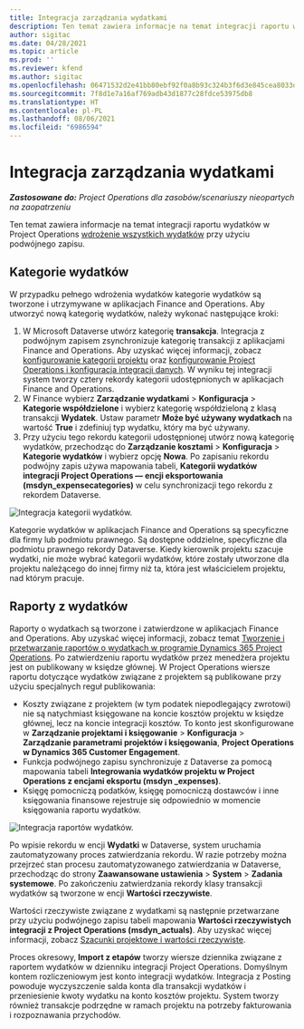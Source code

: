 ```yaml
---
title: Integracja zarządzania wydatkami
description: Ten temat zawiera informacje na temat integracji raportu wydatków w Project Operations przy użyciu podwójnego zapisu.
author: sigitac
ms.date: 04/28/2021
ms.topic: article
ms.prod: ''
ms.reviewer: kfend
ms.author: sigitac
ms.openlocfilehash: 06471532d2e41bb80ebf92f0a8b93c324b3f6d3e845cea8033d85d291ea237eb
ms.sourcegitcommit: 7f8d1e7a16af769adb43d1877c28fdce53975db8
ms.translationtype: HT
ms.contentlocale: pl-PL
ms.lasthandoff: 08/06/2021
ms.locfileid: "6986594"
---
```

# <a name="expense-management-integration"></a>Integracja zarządzania wydatkami

_**Zastosowane do:** Project Operations dla zasobów/scenariuszy nieopartych na zaopatrzeniu_

Ten temat zawiera informacje na temat integracji raportu wydatków w Project Operations [wdrożenie wszystkich wydatków](../expense/expense-overview.md) przy użyciu podwójnego zapisu.

## <a name="expense-categories"></a>Kategorie wydatków

W przypadku pełnego wdrożenia wydatków kategorie wydatków są tworzone i utrzymywane w aplikacjach Finance and Operations. Aby utworzyć nową kategorię wydatków, należy wykonać następujące kroki:

1. W Microsoft Dataverse utwórz kategorię **transakcja**. Integracja z podwójnym zapisem zsynchronizuje kategorię transakcji z aplikacjami Finance and Operations. Aby uzyskać więcej informacji, zobacz [konfigurowanie kategorii projektu](/dynamics365/project-operations/project-accounting/configure-project-categories) oraz [konfigurowanie Project Operations i konfiguracja integracji danych](resource-dual-write-setup-integration.md). W wyniku tej integracji system tworzy cztery rekordy kategorii udostępnionych w aplikacjach Finance and Operations.
2. W Finance wybierz **Zarządzanie wydatkami** > **Konfiguracja** > **Kategorie współdzielone** i wybierz kategorię współdzieloną z klasą transakcji **Wydatek**. Ustaw parametr **Może być używany wydatkach** na wartość **True** i zdefiniuj typ wydatku, który ma być używany.
3. Przy użyciu tego rekordu kategorii udostępnionej utwórz nową kategorię wydatków, przechodząc do **Zarządzanie kosztami** > **Konfiguracja** > **Kategorie wydatków** i wybierz opcję **Nowa**. Po zapisaniu rekordu podwójny zapis używa mapowania tabeli, **Kategorii wydatków integracji Project Operations — encji eksportowania (msdyn\_expensecategories)** w celu synchronizacji tego rekordu z rekordem Dataverse.

  ![Integracja kategorii wydatków.](./media/DW6ExpenseCategories.png)

Kategorie wydatków w aplikacjach Finance and Operations są specyficzne dla firmy lub podmiotu prawnego. Są dostępne oddzielne, specyficzne dla podmiotu prawnego rekordy Dataverse. Kiedy kierownik projektu szacuje wydatki, nie może wybrać kategorii wydatków, które zostały utworzone dla projektu należącego do innej firmy niż ta, która jest właścicielem projektu, nad którym pracuje. 

## <a name="expense-reports"></a>Raporty z wydatków

Raporty o wydatkach są tworzone i zatwierdzone w aplikacjach Finance and Operations. Aby uzyskać więcej informacji, zobacz temat [Tworzenie i przetwarzanie raportów o wydatkach w programie Dynamics 365 Project Operations](/learn/modules/create-process-expense-reports/). Po zatwierdzeniu raportu wydatków przez menedżera projektu jest on publikowany w księdze głównej. W Project Operations wiersze raportu dotyczące wydatków związane z projektem są publikowane przy użyciu specjalnych reguł publikowania:

  - Koszty związane z projektem (w tym podatek niepodlegający zwrotowi) nie są natychmiast księgowane na koncie kosztów projektu w księdze głównej, lecz na koncie integracji kosztów. To konto jest skonfigurowane w **Zarządzanie projektami i księgowanie** > **Konfiguracja** > **Zarządzanie parametrami projektów i księgowania**, **Project Operations w Dynamics 365 Customer Engagement**.
  - Funkcja podwójnego zapisu synchronizuje z Dataverse za pomocą mapowania tabeli **Integrowania wydatków projektu w Project Operations z encjami eksportu (msdyn \_expenses)**.
  - Księgę pomocniczą podatków, księgę pomocniczą dostawców i inne księgowania finansowe rejestruje się odpowiednio w momencie księgowania raportu wydatków.

  ![Integracja raportów wydatków.](./media/DW6ExpenseReports.png)

Po wpisie rekordu w encji **Wydatki** w Dataverse, system uruchamia zautomatyzowany proces zatwierdzania rekordu. W razie potrzeby można przejrzeć stan procesu zautomatyzowanego zatwierdzania w Dataverse, przechodząc do strony **Zaawansowane ustawienia** > **System** > **Zadania systemowe**. Po zakończeniu zatwierdzania rekordy klasy transakcji wydatków są tworzone w encji **Wartości rzeczywiste**.

Wartości rzeczywiste związane z wydatkami są następnie przetwarzane przy użyciu podwójnego zapisu tabeli mapowania **Wartości rzeczywistych integracji z Project Operations (msdyn\_actuals)**. Aby uzyskać więcej informacji, zobacz [Szacunki projektowe i wartości rzeczywiste](resource-dual-write-estimates-actuals.md).

Proces okresowy, **Import z etapów** tworzy wiersze dziennika związane z raportem wydatków w dzienniku integracji Project Operations. Domyślnym kontem rozliczeniowym jest konto integracji wydatków. Integracja z Posting powoduje wyczyszczenie salda konta dla transakcji wydatków i przeniesienie kwoty wydatku na konto kosztów projektu. System tworzy również transakcje podrzędne w ramach projektu na potrzeby fakturowania i rozpoznawania przychodów.
